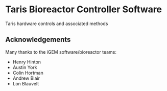 # Taris Bioreactor Controller Software
Taris hardware controls and associated methods


Acknowledgements
----------------

Many thanks to the iGEM software/bioreactor teams:

* Henry Hinton
* Austin York
* Colin Hortman
* Andrew Blair
* Lon Blauvelt
